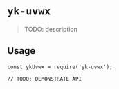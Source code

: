 # `yk-uvwx`

> TODO: description

## Usage

```
const ykUvwx = require('yk-uvwx');

// TODO: DEMONSTRATE API
```
